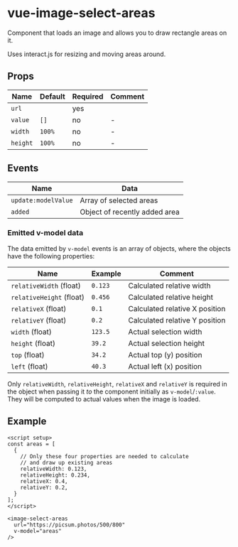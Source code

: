 # vue-image-select-areas

Component that loads an image and allows you to draw rectangle areas on it.

Uses interact.js for resizing and moving areas around.

## Props

| Name | Default | Required | Comment |
| -- | -- | -- | -- |
| `url` | | yes |  |
| `value` | `[]` | no | - |
| `width` | `100%` | no | - |
| `height` | `100%` | no | - |

## Events

| Name | Data |
| -- | -- |
| `update:modelValue` | Array of selected areas |
| `added` | Object of recently added area |

### Emitted v-model data

The data emitted by `v-model` events is an array of objects, where the objects have the following properties:

| Name | Example | Comment |
| -- | -- | -- |
| `relativeWidth` (float) | `0.123` | Calculated relative width
| `relativeHeight` (float) | `0.456` | Calculated relative height
| `relativeX` (float) | `0.1` | Calculated relative X position
| `relativeY` (float) | `0.2` | Calculated relative Y position
| `width` (float) | `123.5` | Actual selection width
| `height` (float) | `39.2` | Actual selection height
| `top` (float) | `34.2` | Actual top (y) position
| `left` (float) | `40.3` | Actual left (x) position

Only `relativeWidth`, `relativeHeight`, `relativeX` and `relativeY` is required in the object when passing it _to_ the component initially as `v-model`/`:value`. They will be computed to actual values when the image is loaded.

## Example

```vue
<script setup>
const areas = [
  {
    // Only these four properties are needed to calculate 
    // and draw up existing areas
    relativeWidth: 0.123,
    relativeHeight: 0.234,
    relativeX: 0.4,
    relativeY: 0.2,
  }
];
</script>

<image-select-areas
  url="https://picsum.photos/500/800"
  v-model="areas"
/>
```
